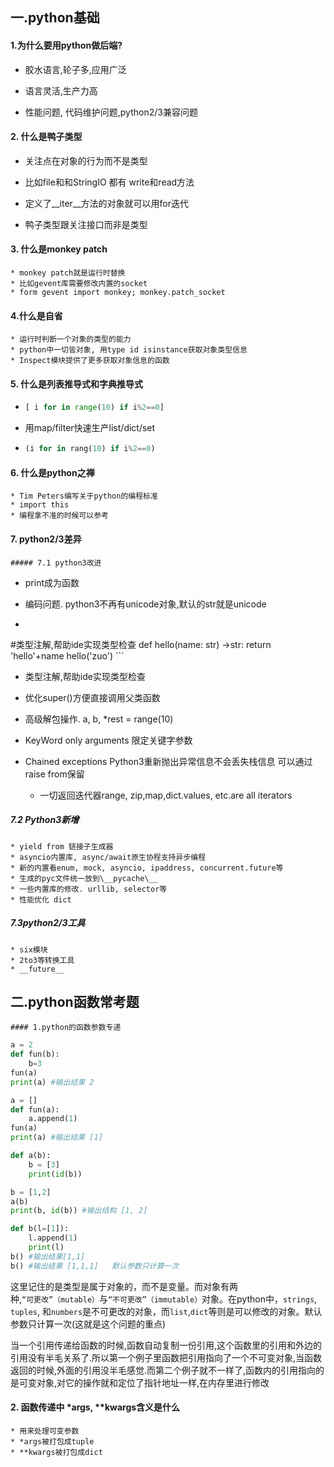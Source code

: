 ## 一.python基础

#### 1.为什么要用python做后端?

   * 胶水语言,轮子多,应用广泛

   * 语言灵活,生产力高

   * 性能问题, 代码维护问题,python2/3兼容问题  

     

#### 2. 什么是鸭子类型

* 关注点在对象的行为而不是类型

* 比如file和和StringIO 都有 write和read方法

* 定义了\__iter\__方法的对象就可以用for迭代

* 鸭子类型跟关注接口而非是类型

  

#### 3. 什么是monkey patch

	* monkey patch就是运行时替换
	* 比如gevent库需要修改内置的socket
	* form gevent import monkey; monkey.patch_socket

#### 4.什么是自省

	* 运行时判断一个对象的类型的能力
	* python中一切皆对象, 用type id isinstance获取对象类型信息
	* Inspect模块提供了更多获取对象信息的函数

#### 5. 什么是列表推导式和字典推导式

 * ```python
   [ i for in range(10) if i%2==0]
   ```

 * 用map/filter快速生产list/dict/set

 * ```python
   (i for in rang(10) if i%2==0)
   ```

#### 6. 什么是python之禅

	* Tim Peters编写关于python的编程标准
	* import this
	* 编程拿不准的时候可以参考

#### 7. python2/3差异

	##### 7.1 python3改进

 * print成为函数

 * 编码问题. python3不再有unicode对象,默认的str就是unicode

 *  ```python
   #类型注解,帮助ide实现类型检查
   def hello(name: str) ->str: 
   	return 'hello'+name
   hello('zuo')
    ```

 * 类型注解,帮助ide实现类型检查  

 * 优化super()方便直接调用父类函数

 * 高级解包操作. a, b, *rest = range(10)

 * KeyWord only arguments 限定关键字参数

 * Chained exceptions Python3重新抛出异常信息不会丢失栈信息 可以通过raise from保留

	* 一切返回迭代器range, zip,map,dict.values, etc.are all iterators

##### 7.2 Python3新增

	* yield from 链接子生成器
	* asyncio内置库, async/await原生协程支持异步编程
	* 新的内置看enum, mock, asyncio, ipaddress, concurrent.future等
	* 生成的pyc文件统一放到\__pycache\__
	* 一些内置库的修改. urllib, selector等
	* 性能优化 dict

##### 7.3python2/3工具

	* six模块
	* 2to3等转换工具
	* __future__

## 二.python函数常考题

	#### 1.python的函数参数专递

```python
a = 2
def fun(b):
	b=3
fun(a)
print(a) #输出结果 2
```

```python
a = []
def fun(a):
	a.append(1)
fun(a)
print(a) #输出结果 [1]
```

```python
def a(b):
	b = [3]
	print(id(b))

b = [1,2]
a(b)
print(b, id(b)) #输出结构 [1, 2]
```

```python
def b(l=[1]):
	l.append(1)
	print(l)
b() #输出结果[1,1]
b() #输出结果 [1,1,1]   默认参数只计算一次
```

这里记住的是类型是属于对象的，而不是变量。而对象有两种,`“可更改”（mutable）`与`“不可更改”（immutable）`对象。在python中，`strings`, `tuples`, 和`numbers`是不可更改的对象，而`list`,`dict`等则是可以修改的对象。默认参数只计算一次(这就是这个问题的重点)

当一个引用传递给函数的时候,函数自动复制一份引用,这个函数里的引用和外边的引用没有半毛关系了.所以第一个例子里函数把引用指向了一个不可变对象,当函数返回的时候,外面的引用没半毛感觉.而第二个例子就不一样了,函数内的引用指向的是可变对象,对它的操作就和定位了指针地址一样,在内存里进行修改

#### 2. 函数传递中 *args, **kwargs含义是什么

	* 用来处理可变参数
	* *args被打包成tuple
	* **kwargs被打包成dict





